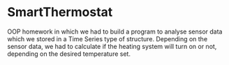 # SmartThermostat
OOP homework in which we had to build a program to analyse sensor data which we stored in a Time Series type of structure. Depending on the sensor data, we had to calculate if the heating system will turn on or not, depending on the desired temperature set.
